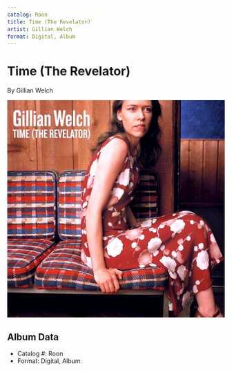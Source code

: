 ```yaml
---
catalog: Roon
title: Time (The Revelator)
artist: Gillian Welch
format: Digital, Album
---
```


# Time (The Revelator)

By Gillian Welch

![](../../assets/albumcovers/Gillian_Welch-Time_The_Revelator.png)

## Album Data

- Catalog #: Roon
- Format: Digital, Album

